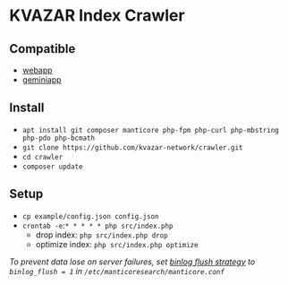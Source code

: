 # KVAZAR Index Crawler

## Compatible

* [webapp](https://github.com/kvazar-network/webapp)
* [geminiapp](https://github.com/kvazar-network/geminiapp)

## Install

* `apt install git composer manticore php-fpm php-curl php-mbstring php-pdo php-bcmath`
* `git clone https://github.com/kvazar-network/crawler.git`
* `cd crawler`
* `composer update`

## Setup

* `cp example/config.json config.json`
* `crontab -e`:`* * * * * php src/index.php`
  * drop index: `php src/index.php drop`
  * optimize index: `php src/index.php optimize`

_To prevent data lose on server failures, set [binlog flush strategy](https://manual.manticoresearch.com/Logging/Binary_logging#Binary-flushing-strategies) to `binlog_flush = 1` in `/etc/manticoresearch/manticore.conf`_